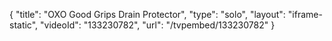 {
    "title": "OXO Good Grips Drain Protector",
    "type": "solo",
    "layout": "iframe-static",
    "videoId": "133230782",
    "url": "\/tvpembed\/133230782"
}